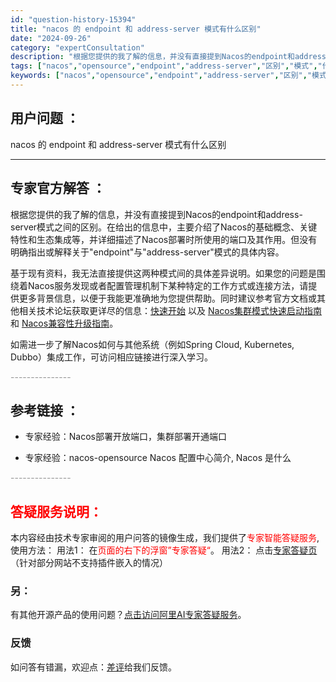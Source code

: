```yaml
---
id: "question-history-15394"
title: "nacos 的 endpoint 和 address-server 模式有什么区别"
date: "2024-09-26"
category: "expertConsultation"
description: "根据您提供的我了解的信息，并没有直接提到Nacos的endpoint和address-server模式之间的区别。在给出的信息中，主要介绍了Nacos的基础概念、关键特性和生态集成等，并详细描述了Nacos部署时所使用的端口及其作用。但没有明确指出或解释关于endpoint与address-serv"
tags: ["nacos","opensource","endpoint","address-server","区别","模式","什么"]
keywords: ["nacos","opensource","endpoint","address-server","区别","模式","什么"]
---
```


## 用户问题 ： 
 nacos 的 endpoint 和 address-server 模式有什么区别  

---------------
## 专家官方解答 ：

根据您提供的我了解的信息，并没有直接提到Nacos的endpoint和address-server模式之间的区别。在给出的信息中，主要介绍了Nacos的基础概念、关键特性和生态集成等，并详细描述了Nacos部署时所使用的端口及其作用。但没有明确指出或解释关于"endpoint"与"address-server"模式的具体内容。

基于现有资料，我无法直接提供这两种模式间的具体差异说明。如果您的问题是围绕着Nacos服务发现或者配置管理机制下某种特定的工作方式或连接方法，请提供更多背景信息，以便于我能更准确地为您提供帮助。同时建议参考官方文档或其他相关技术论坛获取更详尽的信息：[快速开始](./quickstart/quick-start.md) 以及 [Nacos集群模式快速启动指南](https://nacos.io/docs/latest/guide/admin/cluster-mode-quick-start/) 和 [Nacos兼容性升级指南](https://nacos.io/docs/latest/upgrading/200-compatibility/)。

如需进一步了解Nacos如何与其他系统（例如Spring Cloud, Kubernetes, Dubbo）集成工作，可访问相应链接进行深入学习。


<font color="#949494">---------------</font> 


## 参考链接 ：

* 专家经验：Nacos部署开放端口，集群部署开通端口 
 
 * 专家经验：nacos-opensource Nacos 配置中心简介, Nacos 是什么 


 <font color="#949494">---------------</font> 
 


## <font color="#FF0000">答疑服务说明：</font> 

本内容经由技术专家审阅的用户问答的镜像生成，我们提供了<font color="#FF0000">专家智能答疑服务</font>,使用方法：
用法1： 在<font color="#FF0000">页面的右下的浮窗”专家答疑“</font>。
用法2： 点击[专家答疑页](https://answer.opensource.alibaba.com/docs/intro)（针对部分网站不支持插件嵌入的情况）
### 另：


有其他开源产品的使用问题？[点击访问阿里AI专家答疑服务](https://answer.opensource.alibaba.com/docs/intro)。
### 反馈
如问答有错漏，欢迎点：[差评](https://ai.nacos.io/user/feedbackByEnhancerGradePOJOID?enhancerGradePOJOId=17177)给我们反馈。

